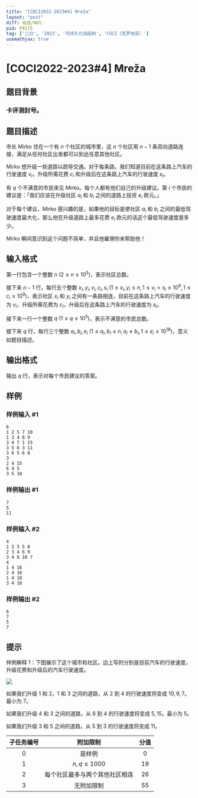 ```yaml
---
title: "[COCI2022-2023#4] Mreža"
layout: "post"
diff: 省选/NOI-
pid: P9175
tag: ['二分', '2023', '可持久化线段树', 'COCI（克罗地亚）']
usemathjax: true
---
```


# [COCI2022-2023#4] Mreža
## 题目背景

### 卡评测封号。
## 题目描述

市长 Mirko 住在一个有 $n$ 个社区的城市里，这 $n$ 个社区用 $n-1$ 条双向道路连接，满足从任何社区出发都可以到达任意其他社区。

Mirko 想升级一些道路以疏导交通。对于每条路，我们知道目前在这条路上汽车的行驶速度 $v_i$，升级所需花费 $c_i$ 和升级后在这条路上汽车的行驶速度 $s_i$。

有 $q$ 个不满意的市民来见 Mirko。每个人都有他们自己的升级建议。第 $i$ 个市民的建议是：「我们应该在升级社区 $a_i$ 和 $b_i$ 之间的道路上投资 $e_i$ 欧元。」

对于每个建议，Mirko 感兴趣的是，如果他的目标是使社区 $a_i$ 和 $b_i$ 之间的最低驾驶速度最大化，那么他在升级道路上最多花费 $e_i$ 欧元的话这个最低驾驶速度是多少。

Mirko 瞬间意识到这个问题不简单，并且他雇佣你来帮助他！

## 输入格式

第一行包含一个整数 $n\ (2\le n\le 10^5)$，表示社区总数。

接下来 $n-1$ 行，每行五个整数 $x_i,y_i,v_i,c_i,s_i\ (1\le x_i,y_i\le n,1\le v_i<s_i\le 10^9,1\le c_i\le 10^9)$，表示社区 $x_i$ 和 $y_i$ 之间有一条路相连，目前在这条路上汽车的行驶速度为 $v_i$，升级所需花费为 $c_i$，升级后在这条路上汽车的行驶速度为 $s_i$。

接下来一行一个整数 $q\ (1\le q\le 10^5)$，表示不满意的市民总数。

接下来 $q$ 行，每行三个整数 $a_i,b_i,e_i\ (1\le a_i,b_i\le n,a_i\neq b_i,1\le e_i\le 10^{18})$，意义如题目描述。
## 输出格式

输出 $q$ 行，表示对每个市民建议的答案。
## 样例

### 样例输入 #1
```
6
1 2 5 7 10
1 3 4 8 9
3 4 7 1 15
3 5 6 3 11
3 6 5 6 8
3
2 4 15
6 4 5
3 5 10
```
### 样例输出 #1
```
7
5
11
```
### 样例输入 #2
```
4
1 2 5 5 8
2 3 4 6 9
3 4 6 10 7
4
1 4 16
2 4 16
1 4 10
3 4 10
```
### 样例输出 #2
```
6
7
5
7
```
## 提示

样例解释 $1$：下图展示了这个城市和社区。边上写的分别是目前汽车的行驶速度，升级花费和升级后的汽车行驶速度。

![](https://cdn.luogu.com.cn/upload/image_hosting/umum0365.png?x-oss-process=image/resize,m_lfit,h_1700,w_2250)

如果我们升级 $1$ 和 $2$，$1$ 和 $3$ 之间的道路，从 $2$ 到 $4$ 的行驶速度将变成 $10,9,7$。最小为 $7$。

如果我们升级 $4$ 和 $3$ 之间的道路，从 $6$ 到 $4$ 的行驶速度将变成 $5,15$。最小为 $5$。

如果我们升级 $3$ 和 $5$ 之间的道路，从 $5$ 到 $3$ 的行驶速度将变成 $11$。

|子任务编号|	附加限制|	分值|
|:-:|:-:|:-:|
| $0$ | 是样例 | $0$ |
| $1$ | $n,q\le 1000$ |	$19$ |
| $2$ |	每个社区最多与两个其他社区相连 | $26$ |
| $3$ |	无附加限制 | $55$ |
